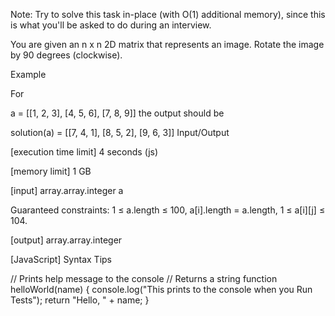 Note: Try to solve this task in-place (with O(1) additional memory), since this is what you'll be asked to do during an interview.

You are given an n x n 2D matrix that represents an image. Rotate the image by 90 degrees (clockwise).

Example

For

a = [[1, 2, 3],
     [4, 5, 6],
     [7, 8, 9]]
the output should be

solution(a) =
    [[7, 4, 1],
     [8, 5, 2],
     [9, 6, 3]]
Input/Output

[execution time limit] 4 seconds (js)

[memory limit] 1 GB

[input] array.array.integer a

Guaranteed constraints:
1 ≤ a.length ≤ 100,
a[i].length = a.length,
1 ≤ a[i][j] ≤ 104.

[output] array.array.integer

[JavaScript] Syntax Tips

// Prints help message to the console
// Returns a string
function helloWorld(name) {
    console.log("This prints to the console when you Run Tests");
    return "Hello, " + name;
}

